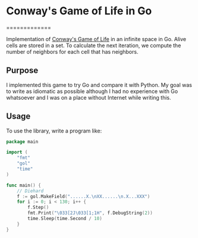 # Conway's Game of Life in Go
=============

Implementation of [Conway's Game of Life](https://en.wikipedia.org/wiki/Conway's_Game_of_Life) in an infinite space in Go. Alive cells are stored in a set. To calculate the next iteration, we compute the number of neighbors for each cell that has neighbors.


## Purpose

I implemented this game to try Go and compare it with Python. My goal was to write as idiomatic as possible although I had no experience with Go whatsoever and I was on a place without Internet while writing this.


## Usage

To use the library, write a program like:

```go
package main

import (
	"fmt"
	"gol"
	"time"
)

func main() {
	// Diehard
	f := gol.MakeField("......X.\nXX......\n.X...XXX")
	for i := 0; i < 130; i++ {
		f.Step()
		fmt.Print("\033[2J\033[1;1H", f.DebugString(2))
		time.Sleep(time.Second / 10)
	}
}

```